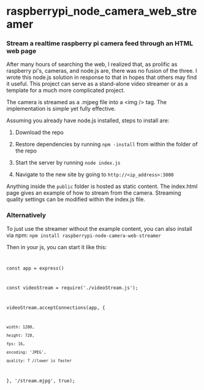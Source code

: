 # raspberrypi_node_camera_web_streamer
<h3>Stream a realtime raspberry pi camera feed through an HTML web page</h3>

After many hours of searching the web, I realized that, as prolific as raspberry pi's, cameras, and node.js are, there was no fusion of the three. I wrote this node.js solution in response to that in hopes that others may find it useful. This project can serve as a stand-alone video streamer or as a template for a much more complicated project.

The camera is streamed as a .mjpeg file into a &lt;img /&gt; tag. The implementation is simple yet fully effective.

Assuming you already have node.js installed, steps to install are:

1) Download the repo

2) Restore dependencies by running <code>npm -install</code> from within the folder of the repo

3) Start the server by running <code>node index.js</code>

4) Navigate to the new site by going to <code>http://<ip_address>:3000</code>

Anything inside the <code>public</code> folder is hosted as static content. The index.html page gives an example of how to stream from the camera. Streaming quality settings can be modified within the index.js file.

<h3>Alternatively</h3>
To just use the streamer without the example content, you can also install via npm:
<code>npm install raspberrypi-node-camera-web-streamer</code>

Then in your js, you can start it like this:
<code>
    
const app = express()

const videoStream = require('./videoStream.js');

videoStream.acceptConnections(app, {
    
    width: 1280,
    
    height: 720,
    
    fps: 16,
    
    encoding: 'JPEG',
    
    quality: 7 //lower is faster

}, '/stream.mjpg', true);
  </code>
